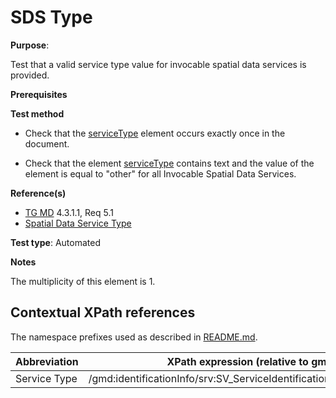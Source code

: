 # SDS Type

**Purpose**: 

Test that a valid service type value for invocable spatial data services is provided.

**Prerequisites**

**Test method**

* Check that the [serviceType](#serviceType) element occurs exactly once in the document.

* Check that the element [serviceType](#serviceType) contains text and the value of the element is equal to "other" for all Invocable Spatial Data Services.

**Reference(s)**

* [TG MD](./README.md#ref_TG_MD) 4.3.1.1, Req 5.1
* [Spatial Data Service Type](http://inspire.ec.europa.eu/metadata-codelist/SpatialDataServiceType/SpatialDataServiceType.es.xml)

**Test type**: Automated

**Notes**

The multiplicity of this element is 1.

## Contextual XPath references

The namespace prefixes used as described in [README.md](./README.md#namespaces).

Abbreviation                                   |  XPath expression (relative to gmd:MD_Metadata)
-----------------------------------------------| -------------------------------------------------------------------------
<a name="serviceType"></a>Service Type | /gmd:identificationInfo/srv:SV_ServiceIdentification/srv:serviceType/gco:LocalName
